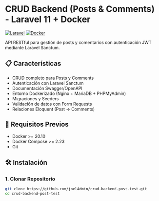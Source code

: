 # CRUD Backend (Posts & Comments) - Laravel 11 + Docker

[![Laravel](https://img.shields.io/badge/Laravel-FF2D20?style=for-the-badge&logo=laravel&logoColor=white)](https://laravel.com)
[![Docker](https://img.shields.io/badge/Docker-2496ED?style=for-the-badge&logo=docker&logoColor=white)](https://docker.com)

API RESTful para gestión de posts y comentarios con autenticación JWT mediante Laravel Sanctum.

## 📋 Características
- CRUD completo para Posts y Comments
- Autenticación con Laravel Sanctum
- Documentación Swagger/OpenAPI
- Entorno Dockerizado (Nginx + MariaDB + PHPMyAdmin)
- Migraciones y Seeders
- Validación de datos con Form Requests
- Relaciones Eloquent (Post -> Comments)

## 🚀 Requisitos Previos
- Docker >= 20.10
- Docker Compose >= 2.23
- Git

## 🛠️ Instalación

### 1. Clonar Repositorio
```bash
git clone https://github.com/joelAdmin/crud-backend-post-test.git
cd crud-backend-post-test
